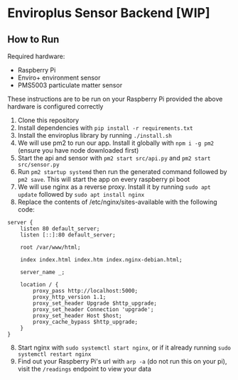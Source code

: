 # Enviroplus Sensor Backend [WIP]

## How to Run

Required hardware:
- Raspberry Pi
- Enviro+ environment sensor
- PMS5003 particulate matter sensor

These instructions are to be run on your Raspberry Pi provided the above hardware is configured correctly

1. Clone this repository
2. Install dependencies with `pip install -r requirements.txt`
3. Install the enviroplus library by running `./install.sh`
4. We will use pm2 to run our app. Install it globally with `npm i -g pm2` (ensure you have node downloaded first)
5. Start the api and sensor with `pm2 start src/api.py` and `pm2 start src/sensor.py`
6. Run `pm2 startup systemd` then run the generated command followed by `pm2 save`. This will start the app on every raspberry pi boot
7. We will use nginx as a reverse proxy. Install it by running `sudo apt update` followed by `sudo apt install nginx`
8. Replace the contents of /etc/nginx/sites-available with the following code:
````
server {
	listen 80 default_server;
	listen [::]:80 default_server;

	root /var/www/html;

	index index.html index.htm index.nginx-debian.html;

	server_name _;

	location / {
		proxy_pass http://localhost:5000;
		proxy_http_version 1.1;
		proxy_set_header Upgrade $http_upgrade;
		proxy_set_header Connection 'upgrade';
		proxy_set_header Host $host;
		proxy_cache_bypass $http_upgrade;
	}
}
````
8. Start nginx with `sudo systemctl start nginx`, or if it already running `sudo systemctl restart nginx`
9. Find out your Raspberry Pi's url with `arp -a` (do not run this on your pi), visit the `/readings` endpoint to view your data